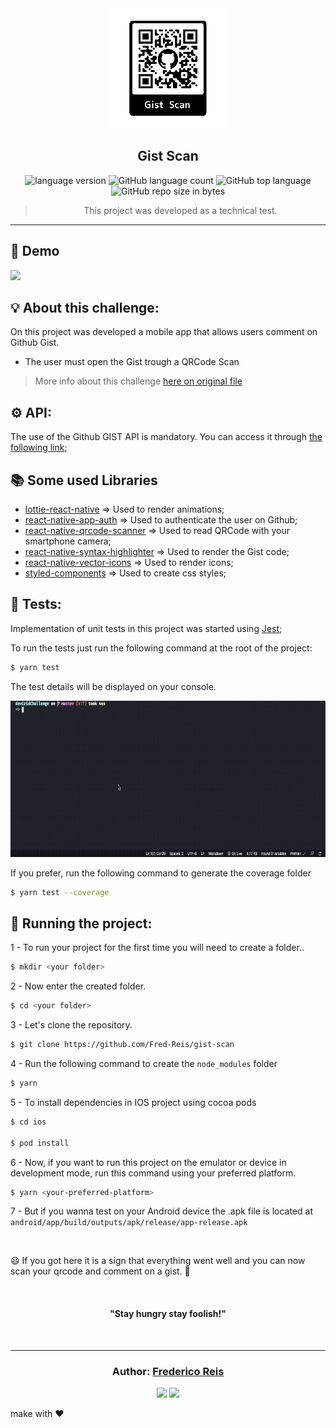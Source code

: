 <div align="center">
  <img alt="Gist Scan"
    src="src/assets/icon.png"
  />

</div>

<h2 align="center">
   Gist Scan
</h2>

<p align="center">

  <img alt="language version" src="https://img.shields.io/badge/Node-v_12.13.1-339933?logo=node.js">

  <img alt="GitHub language count" src="https://img.shields.io/github/languages/count/Fred-Reis/gist-scan">

  <img alt="GitHub top language" src="https://img.shields.io/github/languages/top/Fred-Reis/gist-scan">

  <img alt="GitHub repo size in bytes" src="https://img.shields.io/github/repo-size/Fred-Reis/gist-scan">

</p>

<blockquote align="center">
This project was developed as a technical test.
</blockquote>

<hr/>

## 👀 Demo

  <img src= "src/assets/readme/app.gif" height="400px" >

## 💡 About this challenge:

On this project was developed a mobile app that allows users comment on Github Gist.

- The user must open the Gist trough a QRCode Scan

> More info about this challenge [here on original file](info.md)

## ⚙️ API:

The use of the Github GIST API is mandatory. You can access it through [the following link](https://developer.github.com/v3/gists/);

## 📚 Some used Libraries

- [lottie-react-native](https://github.com/react-native-community/lottie-react-native) => Used to render animations;
- [react-native-app-auth](https://github.com/FormidableLabs/react-native-app-auth) => Used to authenticate the user on Github;
- [react-native-qrcode-scanner](https://github.com/moaazsidat/react-native-qrcode-scanner) => Used to read QRCode with your smartphone camera;
- [react-native-syntax-highlighter](https://github.com/conorhastings/react-native-syntax-highlighter) => Used to render the Gist code;
- [react-native-vector-icons](https://github.com/oblador/react-native-vector-icons) => Used to render icons;
- [styled-components](https://styled-components.com/) => Used to create css styles;

## 🧪 Tests:

Implementation of unit tests in this project was started using
[Jest](https://jestjs.io/);

To run the tests just run the following command at the root of the project:

```bash
$ yarn test
```

The test details will be displayed on your console.

<img src= "src/assets/readme/tests.gif" height="250px">

If you prefer, run the following command to generate the coverage folder

```bash
$ yarn test --coverage
```

## 🏁 Running the project:

1 - To run your project for the first time you will need to create a folder..

```bash
$ mkdir <your folder>
```

2 - Now enter the created folder.

```bash
$ cd <your folder>
```

3 - Let's clone the repository.

```bash
$ git clone https://github.com/Fred-Reis/gist-scan
```

4 - Run the following command to create the `node_modules` folder

```bash
$ yarn
```

5 - To install dependencies in IOS project using cocoa pods

```bash
$ cd ios

$ pod install
```

6 - Now, if you want to run this project on the emulator or device in development mode, run this command using your preferred platform.

```bash
$ yarn <your-preferred-platform>
```

7 - But if you wanna test on your Android device the .apk file is located at
`android/app/build/outputs/apk/release/app-release.apk`

<br/>

😃
If you got here it is a sign that everything went well and you can now scan your qrcode and comment on a gist. 🚀

<br/>

<h4 align="center">
  "Stay hungry stay foolish!"
</h4>

<br/>

---

<h3 align="center">
Author: <a alt="Fred-Reis" href="https://github.com/Fred-Reis">Frederico Reis</a>
</h3>

<p align="center">

  <a alt="Frederico Reis" href="https://www.linkedin.com/in/frederico-reis-dev/">
    <img src="https://img.shields.io/badge/LinkedIn-Frederico_Reis-0077B5?logo=linkedin"/></a>
  <a alt="Frederico Reis" href="https://github.com/Fred-Reis ">
  <img src="https://img.shields.io/badge/Fred_Reis-GitHub-000?logo=github"/></a>

</p>

make with ♥️

